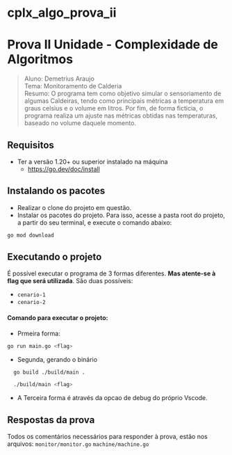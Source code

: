 # cplx_algo_prova_ii

# Prova II Unidade - Complexidade de Algoritmos

> Aluno: Demetrius Araujo <br>
> Tema: Monitoramento de Calderia <br>
> Resumo: O programa tem como objetivo simular o sensoriamento de algumas Caldeiras, tendo como principais métricas a temperatura em graus celsius e o volume em litros. Por fim, de forma ficticia, o programa realiza um ajuste nas métricas obtidas nas temperaturas, baseado no volume daquele momento.

## Requisitos

- Ter a versão 1.20+ ou superior instalado na máquina
  - https://go.dev/doc/install

## Instalando os pacotes

- Realizar o clone do projeto em questão.
- Instalar os pacotes do projeto. Para isso, acesse a pasta root do projeto, a partir do seu terminal, e execute o comando abaixo:

```sh
go mod download
```

## Executando o projeto

É possível executar o programa de 3 formas diferentes. **Mas atente-se à flag que será utilizada**. São duas possíveis:

- `cenario-1`
- `cenario-2`<br>

#### Comando para executar o projeto:

- Prmeira forma:

```sh
go run main.go <flag>
```

- Segunda, gerando o binário

```sh
  go build ./build/main .
```

```sh
  ./build/main <flag>
```

- A Terceira forma é através da opcao de debug do próprio Vscode.

## Respostas da prova

Todos os comentários necessários para responder à prova, estão nos arquivos:
`monitor/monitor.go`
`machine/machine.go`

